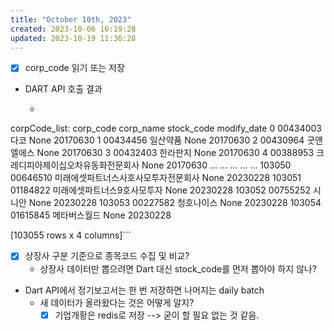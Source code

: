 ```yaml
---
title: "October 10th, 2023"
created: 2023-10-06 16:19:28
updated: 2023-10-19 11:36:28
---
```

  * [x] corp_code 읽기 또는 저장
  * DART API 호출 결과
    * ```python
corpCode_list:        corp_code           corp_name stock_code modify_date
0       00434003                  다코       None    20170630
1       00434456                일산약품       None    20170630
2       00430964               굿앤엘에스       None    20170630
3       00432403                한라판지       None    20170630
4       00388953   크레디피아제이십오차유동화전문회사       None    20170630
...          ...                 ...        ...         ...
103050  00646510  미래에셋파트너스사호사모투자전문회사       None    20230228
103051  01184822      미래에셋파트너스9호사모투자       None    20230228
103052  00755252                 시니안       None    20230228
103053  00227582               청호나이스       None    20230228
103054  01615845              메타버스월드       None    20230228

[103055 rows x 4 columns]```
  * [x] 상장사 구분 기준으로 종목코드 수집 및 비교?
    * 상장사 데이터만 뽑으려면 Dart 대신 stock_code를 먼저 뽑아야 하지 않나?
  * Dart API에서 정기보고서는 한 번 저장하면 나머지는 daily batch
    * 새 데이터가 올라왔다는 것은 어떻게 알지?
      * [x] 기업개황은 redis로 저장 --> 굳이 할 필요 없는 것 같음.
